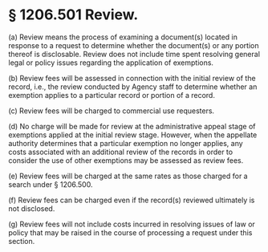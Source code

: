 # § 1206.501   Review.

(a) Review means the process of examining a document(s) located in response to a request to determine whether the document(s) or any portion thereof is disclosable. Review does not include time spent resolving general legal or policy issues regarding the application of exemptions.


(b) Review fees will be assessed in connection with the initial review of the record, i.e., the review conducted by Agency staff to determine whether an exemption applies to a particular record or portion of a record.


(c) Review fees will be charged to commercial use requesters.


(d) No charge will be made for review at the administrative appeal stage of exemptions applied at the initial review stage. However, when the appellate authority determines that a particular exemption no longer applies, any costs associated with an additional review of the records in order to consider the use of other exemptions may be assessed as review fees.


(e) Review fees will be charged at the same rates as those charged for a search under § 1206.500.


(f) Review fees can be charged even if the record(s) reviewed ultimately is not disclosed.


(g) Review fees will not include costs incurred in resolving issues of law or policy that may be raised in the course of processing a request under this section.




